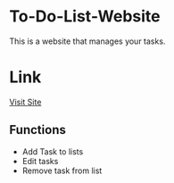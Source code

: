 
# To-Do-List-Website

This is a website that manages your tasks.

# Link
[Visit Site](https://atharvashirsh.github.io/To-Do-List-Website/)

## Functions
- Add Task to lists
- Edit tasks
- Remove task from list
